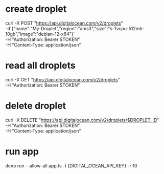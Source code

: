 # create droplet
curl -X POST "https://api.digitalocean.com/v2/droplets" \
	-d'{"name":"My-Droplet","region":"ams3","size":"s-1vcpu-512mb-10gb","image":"debian-12-x64"}' \
	-H "Authorization: Bearer $TOKEN" \
	-H "Content-Type: application/json"




# read all droplets
curl -X GET "https://api.digitalocean.com/v2/droplets" \
        -H "Authorization: Bearer $TOKEN"




# delete droplet
curl -X DELETE "https://api.digitalocean.com/v2/droplets/$DROPLET_ID" \
	-H "Authorization: Bearer $TOKEN" \
	-H "Content-Type: application/json"




# run app
deno run --allow-all app.ts -t {DIGITAL_OCEAN_API_KEY} -r 10